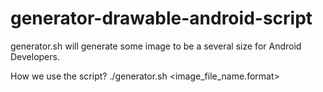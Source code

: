 # generator-drawable-android-script
generator.sh will generate some image to be a several size for Android Developers. 

How we use the script?
./generator.sh <image_file_name.format>
